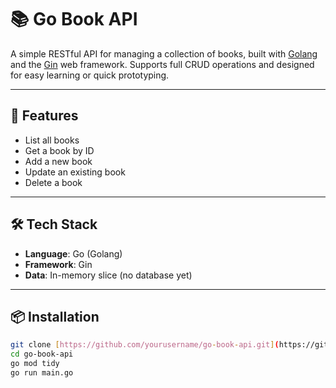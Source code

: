 # 📚 Go Book API

A simple RESTful API for managing a collection of books, built with [Golang](https://golang.org) and the [Gin](https://github.com/gin-gonic/gin) web framework. Supports full CRUD operations and designed for easy learning or quick prototyping.

---

## 🚀 Features

- List all books
- Get a book by ID
- Add a new book
- Update an existing book
- Delete a book

---

## 🛠️ Tech Stack

- **Language**: Go (Golang)
- **Framework**: Gin
- **Data**: In-memory slice (no database yet)

---

## 📦 Installation

```bash
git clone [https://github.com/yourusername/go-book-api.git](https://github.com/nitiz143/golang-book-crud.git)
cd go-book-api
go mod tidy
go run main.go
